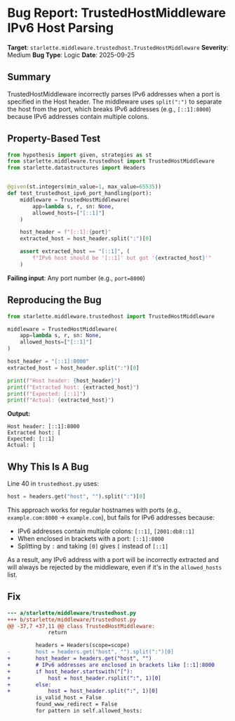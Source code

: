 # Bug Report: TrustedHostMiddleware IPv6 Host Parsing

**Target**: `starlette.middleware.trustedhost.TrustedHostMiddleware`
**Severity**: Medium
**Bug Type**: Logic
**Date**: 2025-09-25

## Summary

TrustedHostMiddleware incorrectly parses IPv6 addresses when a port is specified in the Host header. The middleware uses `split(":")` to separate the host from the port, which breaks IPv6 addresses (e.g., `[::1]:8000`) because IPv6 addresses contain multiple colons.

## Property-Based Test

```python
from hypothesis import given, strategies as st
from starlette.middleware.trustedhost import TrustedHostMiddleware
from starlette.datastructures import Headers


@given(st.integers(min_value=1, max_value=65535))
def test_trustedhost_ipv6_port_handling(port):
    middleware = TrustedHostMiddleware(
        app=lambda s, r, sn: None,
        allowed_hosts=["[::1]"]
    )

    host_header = f"[::1]:{port}"
    extracted_host = host_header.split(":")[0]

    assert extracted_host == "[::1]", (
        f"IPv6 host should be '[::1]' but got '{extracted_host}'"
    )
```

**Failing input**: Any port number (e.g., `port=8000`)

## Reproducing the Bug

```python
from starlette.middleware.trustedhost import TrustedHostMiddleware

middleware = TrustedHostMiddleware(
    app=lambda s, r, sn: None,
    allowed_hosts=["[::1]"]
)

host_header = "[::1]:8000"
extracted_host = host_header.split(":")[0]

print(f"Host header: {host_header}")
print(f"Extracted host: {extracted_host}")
print(f"Expected: [::1]")
print(f"Actual: {extracted_host}")
```

**Output:**
```
Host header: [::1]:8000
Extracted host: [
Expected: [::1]
Actual: [
```

## Why This Is A Bug

Line 40 in `trustedhost.py` uses:
```python
host = headers.get("host", "").split(":")[0]
```

This approach works for regular hostnames with ports (e.g., `example.com:8000` → `example.com`), but fails for IPv6 addresses because:
- IPv6 addresses contain multiple colons: `[::1]`, `[2001:db8::1]`
- When enclosed in brackets with a port: `[::1]:8000`
- Splitting by `:` and taking `[0]` gives `[` instead of `[::1]`

As a result, any IPv6 address with a port will be incorrectly extracted and will always be rejected by the middleware, even if it's in the `allowed_hosts` list.

## Fix

```diff
--- a/starlette/middleware/trustedhost.py
+++ b/starlette/middleware/trustedhost.py
@@ -37,7 +37,11 @@ class TrustedHostMiddleware:
             return

         headers = Headers(scope=scope)
-        host = headers.get("host", "").split(":")[0]
+        host_header = headers.get("host", "")
+        # IPv6 addresses are enclosed in brackets like [::1]:8000
+        if host_header.startswith("["):
+            host = host_header.rsplit(":", 1)[0]
+        else:
+            host = host_header.split(":", 1)[0]
         is_valid_host = False
         found_www_redirect = False
         for pattern in self.allowed_hosts:
```